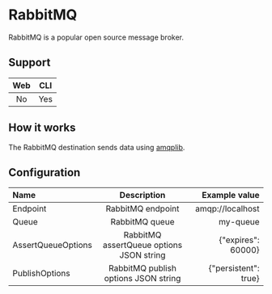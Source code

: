 # RabbitMQ

RabbitMQ is a popular open source message broker.

## Support

| Web | CLI |
| :-: | :-: |
| No  | Yes |

## How it works

The RabbitMQ destination sends data using [amqplib](https://www.npmjs.com/package/amqplib). 

## Configuration

| Name              |                                 Description                                  |             Example value |
| :---------------- | :--------------------------------------------------------------------------: | ------------------------: |
| Endpoint          |                                  RabbitMQ endpoint                           |          amqp://localhost |
| Queue             |                                  RabbitMQ queue                              |                my-queue   |
| AssertQueueOptions|                  RabbitMQ assertQueue options JSON string                    | {"expires": 60000}        |
| PublishOptions    |                  RabbitMQ publish options JSON string                        | {"persistent": true}      |
